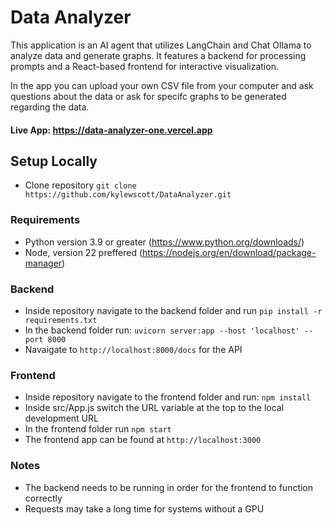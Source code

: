 # Data Analyzer
This application is an AI agent that utilizes LangChain and Chat Ollama to analyze data and generate graphs. It features a backend for processing prompts and a React-based frontend for interactive visualization.

In the app you can upload your own CSV file from your computer and ask questions about the data or ask for specifc graphs to be generated regarding the data.

#### Live App: https://data-analyzer-one.vercel.app

## Setup Locally
* Clone repository ```git clone https://github.com/kylewscott/DataAnalyzer.git```

### Requirements
* Python version 3.9 or greater (https://www.python.org/downloads/)
* Node, version 22 preffered (https://nodejs.org/en/download/package-manager)
  
### Backend
* Inside repository navigate to the backend folder and run ```pip install -r requirements.txt```
* In the backend folder run: ```uvicorn server:app --host 'localhost' --port 8000```
* Navaigate to ```http://localhost:8000/docs``` for the API 
  
### Frontend
* Inside repository navigate to the frontend folder and run: ```npm install```
* Inside src/App.js switch the URL variable at the top to the local development URL
* In the frontend folder run ```npm start``` 
* The frontend app can be found at ```http://localhost:3000```

### Notes
* The backend needs to be running in order for the frontend to function correctly
* Requests may take a long time for systems without a GPU

